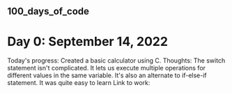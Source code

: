 ## 100_days_of_code
# Day 0: September 14, 2022
Today's progress: Created a basic calculator using C. 
Thoughts: The switch statement isn't complicated. It lets us execute multiple operations for different values in the same variable. It's also an alternate to if-else-if statement. It was quite easy to learn
Link to work: 
